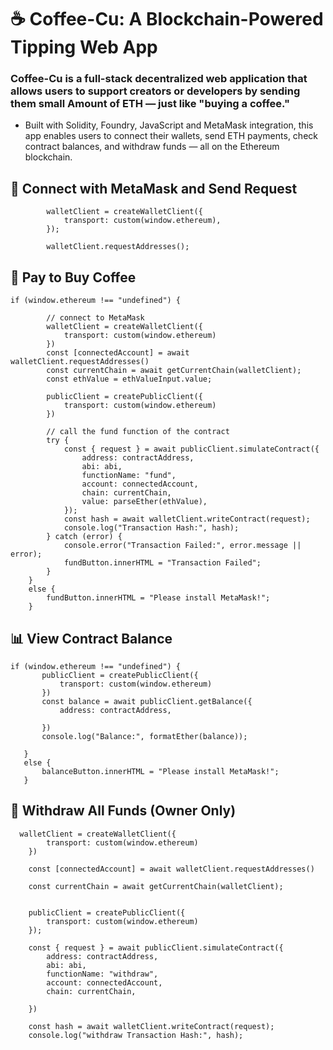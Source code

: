 # ☕ Coffee-Cu: A Blockchain-Powered Tipping Web App 

### Coffee-Cu is a full-stack decentralized web application that allows users to support creators or developers by sending them small Amount of ETH  — just like "buying a coffee."

- Built with  Solidity, Foundry, JavaScript and MetaMask integration, this app enables users to connect their wallets, send ETH payments, check contract balances, and withdraw funds — all on the Ethereum blockchain.

## 🦊 Connect with MetaMask and Send Request

```
        walletClient = createWalletClient({
            transport: custom(window.ethereum),
        });

        walletClient.requestAddresses();

```

## 💸 Pay to Buy Coffee

```
if (window.ethereum !== "undefined") {

        // connect to MetaMask 
        walletClient = createWalletClient({
            transport: custom(window.ethereum)
        })
        const [connectedAccount] = await walletClient.requestAddresses()
        const currentChain = await getCurrentChain(walletClient);
        const ethValue = ethValueInput.value;

        publicClient = createPublicClient({
            transport: custom(window.ethereum)
        })

        // call the fund function of the contract
        try {
            const { request } = await publicClient.simulateContract({
                address: contractAddress,
                abi: abi,
                functionName: "fund",
                account: connectedAccount,
                chain: currentChain,
                value: parseEther(ethValue),
            });
            const hash = await walletClient.writeContract(request);
            console.log("Transaction Hash:", hash);
        } catch (error) {
            console.error("Transaction Failed:", error.message || error);
            fundButton.innerHTML = "Transaction Failed";
        }
    }
    else {
        fundButton.innerHTML = "Please install MetaMask!";
    }
 ``` 

 ## 📊 View Contract Balance

 ```
 if (window.ethereum !== "undefined") {
        publicClient = createPublicClient({
            transport: custom(window.ethereum)
        })
        const balance = await publicClient.getBalance({
            address: contractAddress,

        })
        console.log("Balance:", formatEther(balance));

    }
    else {
        balanceButton.innerHTML = "Please install MetaMask!";
    }
```

## 🔐 Withdraw All Funds (Owner Only)

``` 
  walletClient = createWalletClient({
        transport: custom(window.ethereum)
    })

    const [connectedAccount] = await walletClient.requestAddresses()

    const currentChain = await getCurrentChain(walletClient);


    publicClient = createPublicClient({
        transport: custom(window.ethereum)
    });

    const { request } = await publicClient.simulateContract({
        address: contractAddress,
        abi: abi,
        functionName: "withdraw",
        account: connectedAccount,
        chain: currentChain,

    })

    const hash = await walletClient.writeContract(request);
    console.log("withdraw Transaction Hash:", hash);
``` 

